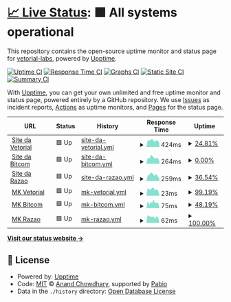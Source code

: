 # [📈 Live Status](https://vetorial-labs.github.io/upptime): <!--live status--> **🟩 All systems operational**

This repository contains the open-source uptime monitor and status page for [vetorial-labs](https://vetorial-labs.github.io/upptime), powered by [Upptime](https://github.com/upptime/upptime).

[![Uptime CI](https://github.com/vetorial-labs/upptime/workflows/Uptime%20CI/badge.svg)](https://github.com/vetorial-labs/upptime/actions?query=workflow%3A%22Uptime+CI%22)
[![Response Time CI](https://github.com/vetorial-labs/upptime/workflows/Response%20Time%20CI/badge.svg)](https://github.com/vetorial-labs/upptime/actions?query=workflow%3A%22Response+Time+CI%22)
[![Graphs CI](https://github.com/vetorial-labs/upptime/workflows/Graphs%20CI/badge.svg)](https://github.com/vetorial-labs/upptime/actions?query=workflow%3A%22Graphs+CI%22)
[![Static Site CI](https://github.com/vetorial-labs/upptime/workflows/Static%20Site%20CI/badge.svg)](https://github.com/vetorial-labs/upptime/actions?query=workflow%3A%22Static+Site+CI%22)
[![Summary CI](https://github.com/vetorial-labs/upptime/workflows/Summary%20CI/badge.svg)](https://github.com/vetorial-labs/upptime/actions?query=workflow%3A%22Summary+CI%22)

With [Upptime](https://upptime.js.org), you can get your own unlimited and free uptime monitor and status page, powered entirely by a GitHub repository. We use [Issues](https://github.com/vetorial-labs/upptime/issues) as incident reports, [Actions](https://github.com/vetorial-labs/upptime/actions) as uptime monitors, and [Pages](https://vetorial-labs.github.io/upptime) for the status page.

<!--start: status pages-->
<!-- This summary is generated by Upptime (https://github.com/upptime/upptime) -->
<!-- Do not edit this manually, your changes will be overwritten -->
<!-- prettier-ignore -->
| URL | Status | History | Response Time | Uptime |
| --- | ------ | ------- | ------------- | ------ |
| <img alt="" src="https://icons.duckduckgo.com/ip3/www.vetorial.net.ico" height="13"> [Site da Vetorial](https://www.vetorial.net) | 🟩 Up | [site-da-vetorial.yml](https://github.com/vetorial-labs/upptime/commits/HEAD/history/site-da-vetorial.yml) | <details><summary><img alt="Response time graph" src="./graphs/site-da-vetorial/response-time-week.png" height="20"> 424ms</summary><br><a href="https://vetorial-labs.github.io/upptime/history/site-da-vetorial"><img alt="Response time 336" src="https://img.shields.io/endpoint?url=https%3A%2F%2Fraw.githubusercontent.com%2Fvetorial-labs%2Fupptime%2FHEAD%2Fapi%2Fsite-da-vetorial%2Fresponse-time.json"></a><br><a href="https://vetorial-labs.github.io/upptime/history/site-da-vetorial"><img alt="24-hour response time 0" src="https://img.shields.io/endpoint?url=https%3A%2F%2Fraw.githubusercontent.com%2Fvetorial-labs%2Fupptime%2FHEAD%2Fapi%2Fsite-da-vetorial%2Fresponse-time-day.json"></a><br><a href="https://vetorial-labs.github.io/upptime/history/site-da-vetorial"><img alt="7-day response time 424" src="https://img.shields.io/endpoint?url=https%3A%2F%2Fraw.githubusercontent.com%2Fvetorial-labs%2Fupptime%2FHEAD%2Fapi%2Fsite-da-vetorial%2Fresponse-time-week.json"></a><br><a href="https://vetorial-labs.github.io/upptime/history/site-da-vetorial"><img alt="30-day response time 322" src="https://img.shields.io/endpoint?url=https%3A%2F%2Fraw.githubusercontent.com%2Fvetorial-labs%2Fupptime%2FHEAD%2Fapi%2Fsite-da-vetorial%2Fresponse-time-month.json"></a><br><a href="https://vetorial-labs.github.io/upptime/history/site-da-vetorial"><img alt="1-year response time 336" src="https://img.shields.io/endpoint?url=https%3A%2F%2Fraw.githubusercontent.com%2Fvetorial-labs%2Fupptime%2FHEAD%2Fapi%2Fsite-da-vetorial%2Fresponse-time-year.json"></a></details> | <details><summary><a href="https://vetorial-labs.github.io/upptime/history/site-da-vetorial">24.81%</a></summary><a href="https://vetorial-labs.github.io/upptime/history/site-da-vetorial"><img alt="All-time uptime 75.35%" src="https://img.shields.io/endpoint?url=https%3A%2F%2Fraw.githubusercontent.com%2Fvetorial-labs%2Fupptime%2FHEAD%2Fapi%2Fsite-da-vetorial%2Fuptime.json"></a><br><a href="https://vetorial-labs.github.io/upptime/history/site-da-vetorial"><img alt="24-hour uptime 0.00%" src="https://img.shields.io/endpoint?url=https%3A%2F%2Fraw.githubusercontent.com%2Fvetorial-labs%2Fupptime%2FHEAD%2Fapi%2Fsite-da-vetorial%2Fuptime-day.json"></a><br><a href="https://vetorial-labs.github.io/upptime/history/site-da-vetorial"><img alt="7-day uptime 24.81%" src="https://img.shields.io/endpoint?url=https%3A%2F%2Fraw.githubusercontent.com%2Fvetorial-labs%2Fupptime%2FHEAD%2Fapi%2Fsite-da-vetorial%2Fuptime-week.json"></a><br><a href="https://vetorial-labs.github.io/upptime/history/site-da-vetorial"><img alt="30-day uptime 37.53%" src="https://img.shields.io/endpoint?url=https%3A%2F%2Fraw.githubusercontent.com%2Fvetorial-labs%2Fupptime%2FHEAD%2Fapi%2Fsite-da-vetorial%2Fuptime-month.json"></a><br><a href="https://vetorial-labs.github.io/upptime/history/site-da-vetorial"><img alt="1-year uptime 75.35%" src="https://img.shields.io/endpoint?url=https%3A%2F%2Fraw.githubusercontent.com%2Fvetorial-labs%2Fupptime%2FHEAD%2Fapi%2Fsite-da-vetorial%2Fuptime-year.json"></a></details>
| <img alt="" src="https://icons.duckduckgo.com/ip3/www.bitcom.com.br.ico" height="13"> [Site da Bitcom](https://www.bitcom.com.br) | 🟩 Up | [site-da-bitcom.yml](https://github.com/vetorial-labs/upptime/commits/HEAD/history/site-da-bitcom.yml) | <details><summary><img alt="Response time graph" src="./graphs/site-da-bitcom/response-time-week.png" height="20"> 264ms</summary><br><a href="https://vetorial-labs.github.io/upptime/history/site-da-bitcom"><img alt="Response time 385" src="https://img.shields.io/endpoint?url=https%3A%2F%2Fraw.githubusercontent.com%2Fvetorial-labs%2Fupptime%2FHEAD%2Fapi%2Fsite-da-bitcom%2Fresponse-time.json"></a><br><a href="https://vetorial-labs.github.io/upptime/history/site-da-bitcom"><img alt="24-hour response time 0" src="https://img.shields.io/endpoint?url=https%3A%2F%2Fraw.githubusercontent.com%2Fvetorial-labs%2Fupptime%2FHEAD%2Fapi%2Fsite-da-bitcom%2Fresponse-time-day.json"></a><br><a href="https://vetorial-labs.github.io/upptime/history/site-da-bitcom"><img alt="7-day response time 264" src="https://img.shields.io/endpoint?url=https%3A%2F%2Fraw.githubusercontent.com%2Fvetorial-labs%2Fupptime%2FHEAD%2Fapi%2Fsite-da-bitcom%2Fresponse-time-week.json"></a><br><a href="https://vetorial-labs.github.io/upptime/history/site-da-bitcom"><img alt="30-day response time 354" src="https://img.shields.io/endpoint?url=https%3A%2F%2Fraw.githubusercontent.com%2Fvetorial-labs%2Fupptime%2FHEAD%2Fapi%2Fsite-da-bitcom%2Fresponse-time-month.json"></a><br><a href="https://vetorial-labs.github.io/upptime/history/site-da-bitcom"><img alt="1-year response time 385" src="https://img.shields.io/endpoint?url=https%3A%2F%2Fraw.githubusercontent.com%2Fvetorial-labs%2Fupptime%2FHEAD%2Fapi%2Fsite-da-bitcom%2Fresponse-time-year.json"></a></details> | <details><summary><a href="https://vetorial-labs.github.io/upptime/history/site-da-bitcom">0.00%</a></summary><a href="https://vetorial-labs.github.io/upptime/history/site-da-bitcom"><img alt="All-time uptime 74.79%" src="https://img.shields.io/endpoint?url=https%3A%2F%2Fraw.githubusercontent.com%2Fvetorial-labs%2Fupptime%2FHEAD%2Fapi%2Fsite-da-bitcom%2Fuptime.json"></a><br><a href="https://vetorial-labs.github.io/upptime/history/site-da-bitcom"><img alt="24-hour uptime 0.00%" src="https://img.shields.io/endpoint?url=https%3A%2F%2Fraw.githubusercontent.com%2Fvetorial-labs%2Fupptime%2FHEAD%2Fapi%2Fsite-da-bitcom%2Fuptime-day.json"></a><br><a href="https://vetorial-labs.github.io/upptime/history/site-da-bitcom"><img alt="7-day uptime 0.00%" src="https://img.shields.io/endpoint?url=https%3A%2F%2Fraw.githubusercontent.com%2Fvetorial-labs%2Fupptime%2FHEAD%2Fapi%2Fsite-da-bitcom%2Fuptime-week.json"></a><br><a href="https://vetorial-labs.github.io/upptime/history/site-da-bitcom"><img alt="30-day uptime 24.87%" src="https://img.shields.io/endpoint?url=https%3A%2F%2Fraw.githubusercontent.com%2Fvetorial-labs%2Fupptime%2FHEAD%2Fapi%2Fsite-da-bitcom%2Fuptime-month.json"></a><br><a href="https://vetorial-labs.github.io/upptime/history/site-da-bitcom"><img alt="1-year uptime 74.79%" src="https://img.shields.io/endpoint?url=https%3A%2F%2Fraw.githubusercontent.com%2Fvetorial-labs%2Fupptime%2FHEAD%2Fapi%2Fsite-da-bitcom%2Fuptime-year.json"></a></details>
| <img alt="" src="https://icons.duckduckgo.com/ip3/www.razaoinfo.com.br.ico" height="13"> [Site da Razao](https://www.razaoinfo.com.br) | 🟩 Up | [site-da-razao.yml](https://github.com/vetorial-labs/upptime/commits/HEAD/history/site-da-razao.yml) | <details><summary><img alt="Response time graph" src="./graphs/site-da-razao/response-time-week.png" height="20"> 259ms</summary><br><a href="https://vetorial-labs.github.io/upptime/history/site-da-razao"><img alt="Response time 367" src="https://img.shields.io/endpoint?url=https%3A%2F%2Fraw.githubusercontent.com%2Fvetorial-labs%2Fupptime%2FHEAD%2Fapi%2Fsite-da-razao%2Fresponse-time.json"></a><br><a href="https://vetorial-labs.github.io/upptime/history/site-da-razao"><img alt="24-hour response time 0" src="https://img.shields.io/endpoint?url=https%3A%2F%2Fraw.githubusercontent.com%2Fvetorial-labs%2Fupptime%2FHEAD%2Fapi%2Fsite-da-razao%2Fresponse-time-day.json"></a><br><a href="https://vetorial-labs.github.io/upptime/history/site-da-razao"><img alt="7-day response time 259" src="https://img.shields.io/endpoint?url=https%3A%2F%2Fraw.githubusercontent.com%2Fvetorial-labs%2Fupptime%2FHEAD%2Fapi%2Fsite-da-razao%2Fresponse-time-week.json"></a><br><a href="https://vetorial-labs.github.io/upptime/history/site-da-razao"><img alt="30-day response time 315" src="https://img.shields.io/endpoint?url=https%3A%2F%2Fraw.githubusercontent.com%2Fvetorial-labs%2Fupptime%2FHEAD%2Fapi%2Fsite-da-razao%2Fresponse-time-month.json"></a><br><a href="https://vetorial-labs.github.io/upptime/history/site-da-razao"><img alt="1-year response time 367" src="https://img.shields.io/endpoint?url=https%3A%2F%2Fraw.githubusercontent.com%2Fvetorial-labs%2Fupptime%2FHEAD%2Fapi%2Fsite-da-razao%2Fresponse-time-year.json"></a></details> | <details><summary><a href="https://vetorial-labs.github.io/upptime/history/site-da-razao">36.54%</a></summary><a href="https://vetorial-labs.github.io/upptime/history/site-da-razao"><img alt="All-time uptime 78.94%" src="https://img.shields.io/endpoint?url=https%3A%2F%2Fraw.githubusercontent.com%2Fvetorial-labs%2Fupptime%2FHEAD%2Fapi%2Fsite-da-razao%2Fuptime.json"></a><br><a href="https://vetorial-labs.github.io/upptime/history/site-da-razao"><img alt="24-hour uptime 98.58%" src="https://img.shields.io/endpoint?url=https%3A%2F%2Fraw.githubusercontent.com%2Fvetorial-labs%2Fupptime%2FHEAD%2Fapi%2Fsite-da-razao%2Fuptime-day.json"></a><br><a href="https://vetorial-labs.github.io/upptime/history/site-da-razao"><img alt="7-day uptime 36.54%" src="https://img.shields.io/endpoint?url=https%3A%2F%2Fraw.githubusercontent.com%2Fvetorial-labs%2Fupptime%2FHEAD%2Fapi%2Fsite-da-razao%2Fuptime-week.json"></a><br><a href="https://vetorial-labs.github.io/upptime/history/site-da-razao"><img alt="30-day uptime 32.82%" src="https://img.shields.io/endpoint?url=https%3A%2F%2Fraw.githubusercontent.com%2Fvetorial-labs%2Fupptime%2FHEAD%2Fapi%2Fsite-da-razao%2Fuptime-month.json"></a><br><a href="https://vetorial-labs.github.io/upptime/history/site-da-razao"><img alt="1-year uptime 78.94%" src="https://img.shields.io/endpoint?url=https%3A%2F%2Fraw.githubusercontent.com%2Fvetorial-labs%2Fupptime%2FHEAD%2Fapi%2Fsite-da-razao%2Fuptime-year.json"></a></details>
| <img alt="" src="https://icons.duckduckgo.com/ip3/erp.vetorial.com.ico" height="13"> [MK Vetorial](https://erp.vetorial.com/mk/) | 🟩 Up | [mk-vetorial.yml](https://github.com/vetorial-labs/upptime/commits/HEAD/history/mk-vetorial.yml) | <details><summary><img alt="Response time graph" src="./graphs/mk-vetorial/response-time-week.png" height="20"> 23ms</summary><br><a href="https://vetorial-labs.github.io/upptime/history/mk-vetorial"><img alt="Response time 467" src="https://img.shields.io/endpoint?url=https%3A%2F%2Fraw.githubusercontent.com%2Fvetorial-labs%2Fupptime%2FHEAD%2Fapi%2Fmk-vetorial%2Fresponse-time.json"></a><br><a href="https://vetorial-labs.github.io/upptime/history/mk-vetorial"><img alt="24-hour response time 0" src="https://img.shields.io/endpoint?url=https%3A%2F%2Fraw.githubusercontent.com%2Fvetorial-labs%2Fupptime%2FHEAD%2Fapi%2Fmk-vetorial%2Fresponse-time-day.json"></a><br><a href="https://vetorial-labs.github.io/upptime/history/mk-vetorial"><img alt="7-day response time 23" src="https://img.shields.io/endpoint?url=https%3A%2F%2Fraw.githubusercontent.com%2Fvetorial-labs%2Fupptime%2FHEAD%2Fapi%2Fmk-vetorial%2Fresponse-time-week.json"></a><br><a href="https://vetorial-labs.github.io/upptime/history/mk-vetorial"><img alt="30-day response time 1348" src="https://img.shields.io/endpoint?url=https%3A%2F%2Fraw.githubusercontent.com%2Fvetorial-labs%2Fupptime%2FHEAD%2Fapi%2Fmk-vetorial%2Fresponse-time-month.json"></a><br><a href="https://vetorial-labs.github.io/upptime/history/mk-vetorial"><img alt="1-year response time 467" src="https://img.shields.io/endpoint?url=https%3A%2F%2Fraw.githubusercontent.com%2Fvetorial-labs%2Fupptime%2FHEAD%2Fapi%2Fmk-vetorial%2Fresponse-time-year.json"></a></details> | <details><summary><a href="https://vetorial-labs.github.io/upptime/history/mk-vetorial">99.19%</a></summary><a href="https://vetorial-labs.github.io/upptime/history/mk-vetorial"><img alt="All-time uptime 76.38%" src="https://img.shields.io/endpoint?url=https%3A%2F%2Fraw.githubusercontent.com%2Fvetorial-labs%2Fupptime%2FHEAD%2Fapi%2Fmk-vetorial%2Fuptime.json"></a><br><a href="https://vetorial-labs.github.io/upptime/history/mk-vetorial"><img alt="24-hour uptime 94.36%" src="https://img.shields.io/endpoint?url=https%3A%2F%2Fraw.githubusercontent.com%2Fvetorial-labs%2Fupptime%2FHEAD%2Fapi%2Fmk-vetorial%2Fuptime-day.json"></a><br><a href="https://vetorial-labs.github.io/upptime/history/mk-vetorial"><img alt="7-day uptime 99.19%" src="https://img.shields.io/endpoint?url=https%3A%2F%2Fraw.githubusercontent.com%2Fvetorial-labs%2Fupptime%2FHEAD%2Fapi%2Fmk-vetorial%2Fuptime-week.json"></a><br><a href="https://vetorial-labs.github.io/upptime/history/mk-vetorial"><img alt="30-day uptime 50.72%" src="https://img.shields.io/endpoint?url=https%3A%2F%2Fraw.githubusercontent.com%2Fvetorial-labs%2Fupptime%2FHEAD%2Fapi%2Fmk-vetorial%2Fuptime-month.json"></a><br><a href="https://vetorial-labs.github.io/upptime/history/mk-vetorial"><img alt="1-year uptime 76.38%" src="https://img.shields.io/endpoint?url=https%3A%2F%2Fraw.githubusercontent.com%2Fvetorial-labs%2Fupptime%2FHEAD%2Fapi%2Fmk-vetorial%2Fuptime-year.json"></a></details>
| <img alt="" src="https://icons.duckduckgo.com/ip3/mk.bitcom.com.br.ico" height="13"> [MK Bitcom](http://mk.bitcom.com.br/mk/) | 🟩 Up | [mk-bitcom.yml](https://github.com/vetorial-labs/upptime/commits/HEAD/history/mk-bitcom.yml) | <details><summary><img alt="Response time graph" src="./graphs/mk-bitcom/response-time-week.png" height="20"> 75ms</summary><br><a href="https://vetorial-labs.github.io/upptime/history/mk-bitcom"><img alt="Response time 206" src="https://img.shields.io/endpoint?url=https%3A%2F%2Fraw.githubusercontent.com%2Fvetorial-labs%2Fupptime%2FHEAD%2Fapi%2Fmk-bitcom%2Fresponse-time.json"></a><br><a href="https://vetorial-labs.github.io/upptime/history/mk-bitcom"><img alt="24-hour response time 67" src="https://img.shields.io/endpoint?url=https%3A%2F%2Fraw.githubusercontent.com%2Fvetorial-labs%2Fupptime%2FHEAD%2Fapi%2Fmk-bitcom%2Fresponse-time-day.json"></a><br><a href="https://vetorial-labs.github.io/upptime/history/mk-bitcom"><img alt="7-day response time 75" src="https://img.shields.io/endpoint?url=https%3A%2F%2Fraw.githubusercontent.com%2Fvetorial-labs%2Fupptime%2FHEAD%2Fapi%2Fmk-bitcom%2Fresponse-time-week.json"></a><br><a href="https://vetorial-labs.github.io/upptime/history/mk-bitcom"><img alt="30-day response time 84" src="https://img.shields.io/endpoint?url=https%3A%2F%2Fraw.githubusercontent.com%2Fvetorial-labs%2Fupptime%2FHEAD%2Fapi%2Fmk-bitcom%2Fresponse-time-month.json"></a><br><a href="https://vetorial-labs.github.io/upptime/history/mk-bitcom"><img alt="1-year response time 206" src="https://img.shields.io/endpoint?url=https%3A%2F%2Fraw.githubusercontent.com%2Fvetorial-labs%2Fupptime%2FHEAD%2Fapi%2Fmk-bitcom%2Fresponse-time-year.json"></a></details> | <details><summary><a href="https://vetorial-labs.github.io/upptime/history/mk-bitcom">48.19%</a></summary><a href="https://vetorial-labs.github.io/upptime/history/mk-bitcom"><img alt="All-time uptime 79.84%" src="https://img.shields.io/endpoint?url=https%3A%2F%2Fraw.githubusercontent.com%2Fvetorial-labs%2Fupptime%2FHEAD%2Fapi%2Fmk-bitcom%2Fuptime.json"></a><br><a href="https://vetorial-labs.github.io/upptime/history/mk-bitcom"><img alt="24-hour uptime 2.47%" src="https://img.shields.io/endpoint?url=https%3A%2F%2Fraw.githubusercontent.com%2Fvetorial-labs%2Fupptime%2FHEAD%2Fapi%2Fmk-bitcom%2Fuptime-day.json"></a><br><a href="https://vetorial-labs.github.io/upptime/history/mk-bitcom"><img alt="7-day uptime 48.19%" src="https://img.shields.io/endpoint?url=https%3A%2F%2Fraw.githubusercontent.com%2Fvetorial-labs%2Fupptime%2FHEAD%2Fapi%2Fmk-bitcom%2Fuptime-week.json"></a><br><a href="https://vetorial-labs.github.io/upptime/history/mk-bitcom"><img alt="30-day uptime 16.09%" src="https://img.shields.io/endpoint?url=https%3A%2F%2Fraw.githubusercontent.com%2Fvetorial-labs%2Fupptime%2FHEAD%2Fapi%2Fmk-bitcom%2Fuptime-month.json"></a><br><a href="https://vetorial-labs.github.io/upptime/history/mk-bitcom"><img alt="1-year uptime 79.84%" src="https://img.shields.io/endpoint?url=https%3A%2F%2Fraw.githubusercontent.com%2Fvetorial-labs%2Fupptime%2FHEAD%2Fapi%2Fmk-bitcom%2Fuptime-year.json"></a></details>
| <img alt="" src="https://icons.duckduckgo.com/ip3/mk.razaoinfo.net.br.ico" height="13"> [MK Razao](http://mk.razaoinfo.net.br/mk/) | 🟩 Up | [mk-razao.yml](https://github.com/vetorial-labs/upptime/commits/HEAD/history/mk-razao.yml) | <details><summary><img alt="Response time graph" src="./graphs/mk-razao/response-time-week.png" height="20"> 62ms</summary><br><a href="https://vetorial-labs.github.io/upptime/history/mk-razao"><img alt="Response time 110" src="https://img.shields.io/endpoint?url=https%3A%2F%2Fraw.githubusercontent.com%2Fvetorial-labs%2Fupptime%2FHEAD%2Fapi%2Fmk-razao%2Fresponse-time.json"></a><br><a href="https://vetorial-labs.github.io/upptime/history/mk-razao"><img alt="24-hour response time 0" src="https://img.shields.io/endpoint?url=https%3A%2F%2Fraw.githubusercontent.com%2Fvetorial-labs%2Fupptime%2FHEAD%2Fapi%2Fmk-razao%2Fresponse-time-day.json"></a><br><a href="https://vetorial-labs.github.io/upptime/history/mk-razao"><img alt="7-day response time 62" src="https://img.shields.io/endpoint?url=https%3A%2F%2Fraw.githubusercontent.com%2Fvetorial-labs%2Fupptime%2FHEAD%2Fapi%2Fmk-razao%2Fresponse-time-week.json"></a><br><a href="https://vetorial-labs.github.io/upptime/history/mk-razao"><img alt="30-day response time 45" src="https://img.shields.io/endpoint?url=https%3A%2F%2Fraw.githubusercontent.com%2Fvetorial-labs%2Fupptime%2FHEAD%2Fapi%2Fmk-razao%2Fresponse-time-month.json"></a><br><a href="https://vetorial-labs.github.io/upptime/history/mk-razao"><img alt="1-year response time 110" src="https://img.shields.io/endpoint?url=https%3A%2F%2Fraw.githubusercontent.com%2Fvetorial-labs%2Fupptime%2FHEAD%2Fapi%2Fmk-razao%2Fresponse-time-year.json"></a></details> | <details><summary><a href="https://vetorial-labs.github.io/upptime/history/mk-razao">100.00%</a></summary><a href="https://vetorial-labs.github.io/upptime/history/mk-razao"><img alt="All-time uptime 99.24%" src="https://img.shields.io/endpoint?url=https%3A%2F%2Fraw.githubusercontent.com%2Fvetorial-labs%2Fupptime%2FHEAD%2Fapi%2Fmk-razao%2Fuptime.json"></a><br><a href="https://vetorial-labs.github.io/upptime/history/mk-razao"><img alt="24-hour uptime 100.00%" src="https://img.shields.io/endpoint?url=https%3A%2F%2Fraw.githubusercontent.com%2Fvetorial-labs%2Fupptime%2FHEAD%2Fapi%2Fmk-razao%2Fuptime-day.json"></a><br><a href="https://vetorial-labs.github.io/upptime/history/mk-razao"><img alt="7-day uptime 100.00%" src="https://img.shields.io/endpoint?url=https%3A%2F%2Fraw.githubusercontent.com%2Fvetorial-labs%2Fupptime%2FHEAD%2Fapi%2Fmk-razao%2Fuptime-week.json"></a><br><a href="https://vetorial-labs.github.io/upptime/history/mk-razao"><img alt="30-day uptime 97.16%" src="https://img.shields.io/endpoint?url=https%3A%2F%2Fraw.githubusercontent.com%2Fvetorial-labs%2Fupptime%2FHEAD%2Fapi%2Fmk-razao%2Fuptime-month.json"></a><br><a href="https://vetorial-labs.github.io/upptime/history/mk-razao"><img alt="1-year uptime 99.24%" src="https://img.shields.io/endpoint?url=https%3A%2F%2Fraw.githubusercontent.com%2Fvetorial-labs%2Fupptime%2FHEAD%2Fapi%2Fmk-razao%2Fuptime-year.json"></a></details>

<!--end: status pages-->

[**Visit our status website →**](https://vetorial-labs.github.io/upptime)

## 📄 License

- Powered by: [Upptime](https://github.com/upptime/upptime)
- Code: [MIT](./LICENSE) © [Anand Chowdhary](https://anandchowdhary.com), supported by [Pabio](https://pabio.com)
- Data in the `./history` directory: [Open Database License](https://opendatacommons.org/licenses/odbl/1-0/)
